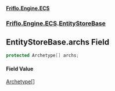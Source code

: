 #### [Friflo.Engine.ECS](index.md 'index')
### [Friflo.Engine.ECS](Friflo.Engine.ECS.md 'Friflo.Engine.ECS').[EntityStoreBase](EntityStoreBase.md 'Friflo.Engine.ECS.EntityStoreBase')

## EntityStoreBase.archs Field

```csharp
protected Archetype[] archs;
```

#### Field Value
[Archetype](Archetype.md 'Friflo.Engine.ECS.Archetype')[[]](https://docs.microsoft.com/en-us/dotnet/api/System.Array 'System.Array')